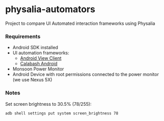 # physalia-automators
Project to compare UI Automated interaction frameworks using Physalia

### Requirements

- Android SDK installed
- UI automation frameworks:
  - [Android View Client](https://github.com/dtmilano/AndroidViewClient)
  - [Calabash Android](https://calaba.sh/)
- Monsoon Power Monitor
- Android Device with root permissions connected to the power monitor (we use Nexus 5X)

### Notes

Set screen brightness to 30.5\% (78/255):

```
adb shell settings put system screen_brightness 78
```
